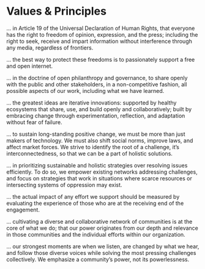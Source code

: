# Values & Principles

… in Article 19 of the Universal Declaration of Human Rights, that everyone has the right to freedom of opinion, expression, and the press; including the right to seek, receive and impart information without interference through any media, regardless of frontiers.

… the best way to protect these freedoms is to passionately support a free and open internet.

… in the doctrine of open philanthropy and governance, to share openly with the public and other stakeholders, in a non-competitive fashion, all possible aspects of our work, including what we have learned.

… the greatest ideas are iterative innovations: supported by healthy ecosystems that share, use, and build openly and collaboratively; built by embracing change through experimentation, reflection, and adaptation without fear of failure.

… to sustain long-standing positive change, we must be more than just makers of technology. We must also shift social norms, improve laws, and affect market forces. We strive to identify the root of a challenge, it’s interconnectedness, so that we can be a part of holistic solutions.

… in prioritizing sustainable and holistic strategies over resolving issues efficiently. To do so, we empower existing networks addressing challenges, and focus on strategies that work in situations where scarce resources or intersecting systems of oppression may exist.

… the actual impact of any effort we support should be measured by evaluating the experience of those who are at the receiving end of the engagement.

… cultivating a diverse and collaborative network of communities is at the core of what we do; that our power originates from our depth and relevance in those communities and the individual efforts within our organization.

… our strongest moments are when we listen, are changed by what we hear, and follow those diverse voices while solving the most pressing challenges collectively. We emphasize a community’s power, not its powerlessness.

